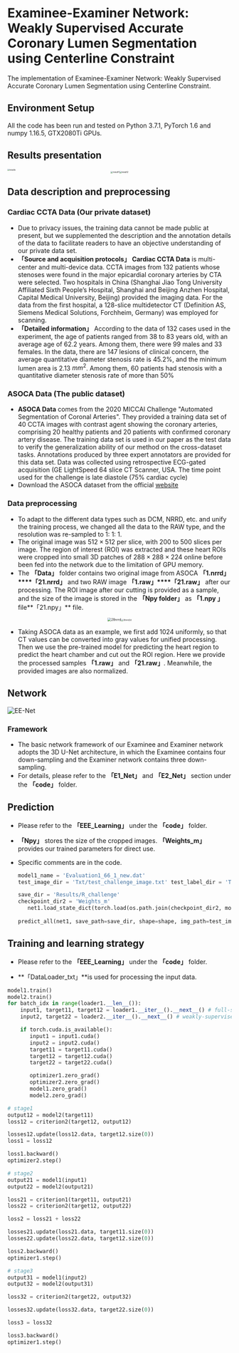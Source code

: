 # Examinee-Examiner Network: Weakly Supervised Accurate Coronary Lumen Segmentation using Centerline Constraint

The implementation of Examinee-Examiner Network: Weakly Supervised Accurate Coronary Lumen Segmentation using Centerline Constraint.

## Environment Setup

All the code has been run and tested on  Python 3.7.1, PyTorch 1.6 and numpy 1.16.5, GTX2080Ti GPUs.


## Results presentation

<img src="pic/results.jpg" alt="results" style="zoom:30%;" />



<div align="center"><img src="pic/result1.gif" alt="result1" style="zoom:33%;" /><img src="pic/result2.gif" alt="result2" style="zoom:33%;" /></div>

## Data description and preprocessing

### **Cardiac CCTA Data** (Our private dataset)

- Due to privacy issues, the training data cannot be made public at present, but we supplemented the description and the annotation details of the data to facilitate readers to have an objective understanding of our private data set.
- **「Source and acquisition protocols」** **Cardiac CCTA Data** is multi-center and multi-device data. CCTA images from 132 patients whose stenoses were found in the major epicardial coronary arteries by CTA were selected. Two hospitals in China (Shanghai Jiao Tong University Affiliated Sixth People’s Hospital, Shanghai and Beijing Anzhen Hospital, Capital Medical University, Beijing) provided the imaging data. For the data from the first hospital, a 128-slice multidetector CT (Definition AS, Siemens Medical Solutions, Forchheim, Germany) was employed for scanning.
- **「Detailed information」** According to the data of 132 cases used in the experiment, the age of patients ranged from 38 to 83 years old, with an average age of 62.2 years. Among them, there were 99 males and 33 females. In the data, there are 147 lesions of clinical concern, the average quantitative diameter stenosis rate is 45.2%, and the minimum lumen area is 2.13 $mm^2$. Among them, 60 patients had stenosis with a quantitative diameter stenosis rate of more than 50%

### **ASOCA Data** (The public dataset)

- **ASOCA Data** comes from the 2020 MICCAI Challenge "Automated Segmentation of Coronal Arteries". They provided a training data set of 40 CCTA images with contrast agent showing the coronary arteries, comprising 20 healthy patients and 20 patients with confirmed coronary artery disease. The training data set is used in our paper as the test data to verify the generalization ability of our method on the cross-dataset tasks. Annotations produced by three expert annotators are provided for this data set. Data was collected using retrospective ECG-gated acquisition (GE LightSpeed 64 slice CT Scanner, USA. The time point used for the challenge is late diastole (75\% cardiac cycle)
- Download the ASOCA dataset from the official [website](https://asoca.grand-challenge.org/Home/)

### Data preprocessing

- To adapt to the different data types such as DCM, NRRD, etc. and unify the training process, we changed all the data to the RAW type, and the resolution was re-sampled to 1: 1: 1.
- The original image was $512\times512$ per slice, with 200 to 500 slices per image. The region of interest (ROI) was extracted and these heart ROIs were cropped into small 3D patches of $288\times288\times224$ online before been fed into the network due to the limitation of GPU memory.
- The **「Data」** folder contains two original image from ASOCA **「1.nrrd」****「21.nrrd」** and two RAW image **「1.raw」****「21.raw」**  after our processing. The ROI image after our cutting is provided as a sample, and the size of the image is stored in the **「Npy folder」** as  **「1.npy 」** file**「21.npy」** file.

<div align="center"><img src="pic/28nrrd.png" alt="28nrrd" style="zoom:50%;" /><img src="pic/28nrrd2d.png" alt="28nrrd2d" style="zoom:30%;" /></div>

- Taking ASOCA data as an example, we first add 1024 uniformly, so that CT values can be converted into gray values for unified processing. Then we use the pre-trained model for predicting the heart region to predict the heart chamber and cut out the ROI region. Here we provide the processed samples **「1.raw」** and **「21.raw」**. Meanwhile, the provided images are also normalized.

## Network

![EE-Net](pic/EE-Net.jpg)

### Framework

- The basic network framework of our Examinee and Examiner network adopts the 3D U-Net architecture, in which the Examinee contains four down-sampling and the Examiner network contains three down-sampling.
- For details, please refer to the **「E1_Net」** and **「E2_Net」**  section under the **「code」** folder.

## Prediction

- Please refer to the **「EEE_Learning」**  under the **「code」** folder.

- **「Npy」** stores the size of the cropped images. **「Weights_m」** provides our trained parameters for direct use. 

- Specific comments are in the code.

  ```python
  model1_name = 'Evaluation1_66_1_new.dat'
  test_image_dir = 'Txt/test_challenge_image.txt' test_label_dir = 'Txt/test_challenge_label.txt'
  
  save_dir = 'Results/R_challenge'    
  checkpoint_dir2 = 'Weights_m'  
     net1.load_state_dict(torch.load(os.path.join(checkpoint_dir2, model1_name))) 
      
  predict_all(net1, save_path=save_dir, shape=shape, img_path=test_image_dir, num_classes=1)
  ```

## Training and learning strategy

- Please refer to the **「EEE_Learning」**  under the **「code」** folder.

-  **「DataLoader_txt」**is used for processing the input data.

  ```python
  model1.train()
  model2.train()
  for batch_idx in range(loader1.__len__()):
      input1, target11, target12 = loader1.__iter__().__next__() # full-supervised data
      input2, target22 = loader2.__iter__().__next__() # weakly-supervised data
  
      if torch.cuda.is_available():
         input1 = input1.cuda()
         input2 = input2.cuda()
         target11 = target11.cuda()
         target12 = target12.cuda()
         target22 = target22.cuda()
  
         optimizer1.zero_grad()
         optimizer2.zero_grad()
         model1.zero_grad()
         model2.zero_grad()
  ```

  

  ```python
  # stage1
  output12 = model2(target11)
  loss12 = criterion2(target12, output12)
  
  losses12.update(loss12.data, target12.size(0))
  loss1 = loss12
  
  loss1.backward()
  optimizer2.step()
  
  # stage2
  output21 = model1(input1)
  output22 = model2(output21)
  
  loss21 = criterion1(target11, output21)
  loss22 = criterion2(target12, output22)
  
  loss2 = loss21 + loss22
  
  losses21.update(loss21.data, target11.size(0))
  losses22.update(loss22.data, target12.size(0))
  
  loss2.backward()
  optimizer1.step()
  
  # stage3
  output31 = model1(input2)
  output32 = model2(output31)
  
  loss32 = criterion2(target22, output32)
  
  losses32.update(loss32.data, target22.size(0))
  
  loss3 = loss32
  
  loss3.backward()
  optimizer1.step()
  ```

  

